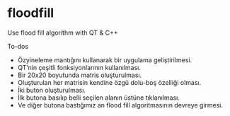 # floodfill
Use flood fill algorithm with QT & C++

To-dos
- Özyineleme mantığını kullanarak bir uygulama geliştirilmesi.
- QT’nin çeşitli fonksiyonlarının kullanılması.
- Bir 20x20 boyutunda matris oluşturulması.
- Oluşturulan her matrisin kendine özgü dolu-boş özelliği olması.
- İki buton oluşturulması.
- İlk butona basılıp belli seçilen alanın üstüne tıklanılması.
- Ve diğer butona bastığımız an flood fill algoritmasının devreye girmesi.

